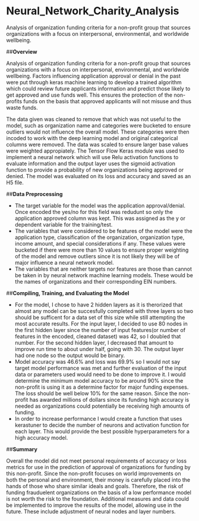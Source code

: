 # Neural_Network_Charity_Analysis
Analysis of organization funding criteria for a non-profit group that sources organizations with a focus on interpersonal, environmental, and worldwide wellbeing.

##**Overview**

Analysis of organization funding criteria for a non-profit group that sources organizations with a focus on interpersonal, environmental, and worldwide wellbeing. Factors influencing application approval or denial in the past were put through keras machine learning to develop a trained algorithm which could review future applicants information and predict those likely to get approved and use funds well. This ensures the protection of the non-profits funds on the basis that approved applicants will not misuse and thus waste funds.

The data given was cleaned to remove that which was not useful to the model, such as organization name and categories were bucketed to ensure outliers would not influence the overall model. These categories were then incoded to work with the deep learning model and original categorical columns were removed. The data was scaled to ensure larger base values were weighted appropiately. The Tensor Flow Keras module was used to implement a neural network which will use Relu activation functions to evaluate information and the output layer uses the sigmoid activation function to provide a probability of new organizations being approved or denied. The model was evaluated on its loss and accuracy and saved as an H5 file.

##**Data Preprocessing**

- The target variable for the model was the application approval/denial. Once encoded the yes/no for this field was redudunt so only the application approved column was kept. This was assigned as the y or dependent variable for the training/test.
- The variables that were considered to be features of the model were the application type, classification of the organization, organization type, income amount, and special considerations if any. These values were bucketed if there were more than 10 values to ensure proper weighting of the model and remove outliers since it is not likely they will be of major influence a neural network model. 
- The variables that are neither targets nor features are those than cannot be taken in by neural network machine learning models. These would be the names of organizations and their corresponding EIN numbers. 

##**Compiling, Training, and Evaluating the Model**
- For the model, I chose to have 2 hidden layers as it is therorized that almost any model can be succesfully completed with three layers so two should be sufficent for a data set of this size while still attempting the most accurate results. For the input layer, I decided to use 80 nodes in the first hidden layer since the number of input features(or number of features in the encoded, cleaned dataset) was 42, so I doubled that number. For the second hidden layer, I decreased that amount to improve run time to about under half, going with 30. The output layer had one node so the output would be binary. 
- Model accuracy was 46.6% and loss was 69.9% so I would not say target model performance was met and further evaluation of the input data or parameters used would need to be done to improve it. I would determine the minimum model accuracy to be around 90% since the non-profit is using it as a determine factor for major funding expenses. The loss should be well below 10% for the same reason. Since the non-profit has awarded millions of dollars since its funding high accuracy is needed as organizations could potentially be receiving high amounts of funding. 
- In order to increase performance I would create a function that uses kerastuner to decide the number of neurons and activation function for each layer. This would provide the best possible hyperparameters for a high accuracy model.

##**Summary**

Overall the model did not meet personal requirements of accuracy or loss metrics for use in the prediction of approval of organizations for funding by this non-profit. Since the non-profit focuses on world improvements on both the personal and environment, their money is carefully placed into the hands of those who share similar ideals and goals. Therefore, the risk of funding frauduelent organizations on the basis of a low performance model is not worth the risk to the foundation. Additional measures and data could be implemented to improve the results of the model, allowing use in the future. These include adjustment of neural nodes and layer numbers. 







